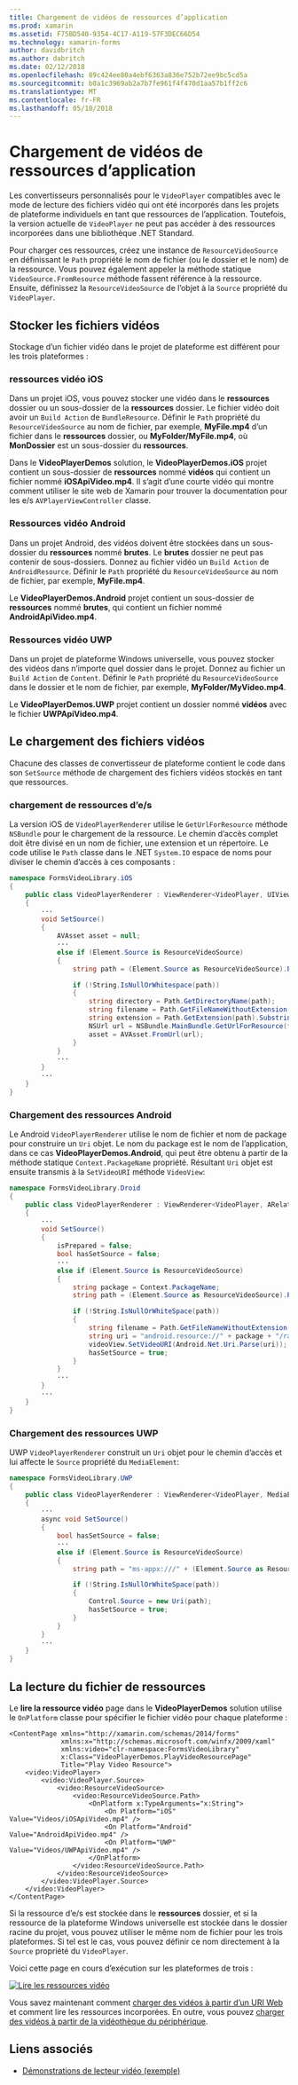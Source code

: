```yaml
---
title: Chargement de vidéos de ressources d’application
ms.prod: xamarin
ms.assetid: F75BD540-9354-4C17-A119-57F3DEC66D54
ms.technology: xamarin-forms
author: davidbritch
ms.author: dabritch
ms.date: 02/12/2018
ms.openlocfilehash: 89c424ee80a4ebf6363a836e752b72ee9bc5cd5a
ms.sourcegitcommit: b0a1c3969ab2a7b7fe961f4f470d1aa57b1ff2c6
ms.translationtype: MT
ms.contentlocale: fr-FR
ms.lasthandoff: 05/10/2018
---
```

# <a name="loading-application-resource-videos"></a>Chargement de vidéos de ressources d’application

Les convertisseurs personnalisés pour le `VideoPlayer` compatibles avec le mode de lecture des fichiers vidéo qui ont été incorporés dans les projets de plateforme individuels en tant que ressources de l’application. Toutefois, la version actuelle de `VideoPlayer` ne peut pas accéder à des ressources incorporées dans une bibliothèque .NET Standard.

Pour charger ces ressources, créez une instance de `ResourceVideoSource` en définissant le `Path` propriété le nom de fichier (ou le dossier et le nom) de la ressource. Vous pouvez également appeler la méthode statique `VideoSource.FromResource` méthode fassent référence à la ressource. Ensuite, définissez la `ResourceVideoSource` de l’objet à la `Source` propriété du `VideoPlayer`. 

## <a name="storing-the-video-files"></a>Stocker les fichiers vidéos

Stockage d’un fichier vidéo dans le projet de plateforme est différent pour les trois plateformes :

### <a name="ios-video-resources"></a>ressources vidéo iOS

Dans un projet iOS, vous pouvez stocker une vidéo dans le **ressources** dossier ou un sous-dossier de la **ressources** dossier. Le fichier vidéo doit avoir un `Build Action` de `BundleResource`. Définir le `Path` propriété du `ResourceVideoSource` au nom de fichier, par exemple, **MyFile.mp4** d’un fichier dans le **ressources** dossier, ou **MyFolder/MyFile.mp4**, où **MonDossier** est un sous-dossier du **ressources**.

Dans le **VideoPlayerDemos** solution, le **VideoPlayerDemos.iOS** projet contient un sous-dossier de **ressources** nommé **vidéos** qui contient un fichier nommé **iOSApiVideo.mp4**. Il s’agit d’une courte vidéo qui montre comment utiliser le site web de Xamarin pour trouver la documentation pour les e/s `AVPlayerViewController` classe.

### <a name="android-video-resources"></a>Ressources vidéo Android

Dans un projet Android, des vidéos doivent être stockées dans un sous-dossier du **ressources** nommé **brutes**. Le **brutes** dossier ne peut pas contenir de sous-dossiers. Donnez au fichier vidéo un `Build Action` de `AndroidResource`. Définir le `Path` propriété du `ResourceVideoSource` au nom de fichier, par exemple, **MyFile.mp4**. 

Le **VideoPlayerDemos.Android** projet contient un sous-dossier de **ressources** nommé **brutes**, qui contient un fichier nommé **AndroidApiVideo.mp4**. 

### <a name="uwp-video-resources"></a>Ressources vidéo UWP

Dans un projet de plateforme Windows universelle, vous pouvez stocker des vidéos dans n’importe quel dossier dans le projet. Donnez au fichier un `Build Action` de `Content`. Définir le `Path` propriété du `ResourceVideoSource` dans le dossier et le nom de fichier, par exemple, **MyFolder/MyVideo.mp4**. 

Le **VideoPlayerDemos.UWP** projet contient un dossier nommé **vidéos** avec le fichier **UWPApiVideo.mp4**.

## <a name="loading-the-video-files"></a>Le chargement des fichiers vidéos

Chacune des classes de convertisseur de plateforme contient le code dans son `SetSource` méthode de chargement des fichiers vidéos stockés en tant que ressources.

### <a name="ios-resource-loading"></a>chargement de ressources d’e/s

La version iOS de `VideoPlayerRenderer` utilise le `GetUrlForResource` méthode `NSBundle` pour le chargement de la ressource. Le chemin d’accès complet doit être divisé en un nom de fichier, une extension et un répertoire. Le code utilise le `Path` classe dans le .NET `System.IO` espace de noms pour diviser le chemin d’accès à ces composants :

```csharp
namespace FormsVideoLibrary.iOS
{
    public class VideoPlayerRenderer : ViewRenderer<VideoPlayer, UIView>
    {
        ···
        void SetSource()
        {
            AVAsset asset = null;
            ···
            else if (Element.Source is ResourceVideoSource)
            {
                string path = (Element.Source as ResourceVideoSource).Path;

                if (!String.IsNullOrWhitespace(path))
                {
                    string directory = Path.GetDirectoryName(path);
                    string filename = Path.GetFileNameWithoutExtension(path);
                    string extension = Path.GetExtension(path).Substring(1);
                    NSUrl url = NSBundle.MainBundle.GetUrlForResource(filename, extension, directory);
                    asset = AVAsset.FromUrl(url);
                }
            }
            ···
        }
        ···
    }
}
```

### <a name="android-resource-loading"></a>Chargement des ressources Android

Le Android `VideoPlayerRenderer` utilise le nom de fichier et nom de package pour construire un `Uri` objet. Le nom du package est le nom de l’application, dans ce cas **VideoPlayerDemos.Android**, qui peut être obtenu à partir de la méthode statique `Context.PackageName` propriété. Résultant `Uri` objet est ensuite transmis à la `SetVideoURI` méthode `VideoView`:

```csharp
namespace FormsVideoLibrary.Droid
{
    public class VideoPlayerRenderer : ViewRenderer<VideoPlayer, ARelativeLayout>
    {
        ···    
        void SetSource()
        {
            isPrepared = false;
            bool hasSetSource = false;
            ···
            else if (Element.Source is ResourceVideoSource)
            {
                string package = Context.PackageName;
                string path = (Element.Source as ResourceVideoSource).Path;

                if (!String.IsNullOrWhiteSpace(path))
                {
                    string filename = Path.GetFileNameWithoutExtension(path).ToLowerInvariant();
                    string uri = "android.resource://" + package + "/raw/" + filename;
                    videoView.SetVideoURI(Android.Net.Uri.Parse(uri));
                    hasSetSource = true;
                }
            }
            ···
        }
        ···
    }
}
```

### <a name="uwp-resource-loading"></a>Chargement des ressources UWP

UWP `VideoPlayerRenderer` construit un `Uri` objet pour le chemin d’accès et lui affecte le `Source` propriété du `MediaElement`:

```csharp
namespace FormsVideoLibrary.UWP
{
    public class VideoPlayerRenderer : ViewRenderer<VideoPlayer, MediaElement>
    {
        ···
        async void SetSource()
        {
            bool hasSetSource = false;
            ···
            else if (Element.Source is ResourceVideoSource)
            {
                string path = "ms-appx:///" + (Element.Source as ResourceVideoSource).Path;

                if (!String.IsNullOrWhiteSpace(path))
                {
                    Control.Source = new Uri(path);
                    hasSetSource = true;
                }
            }
        }
        ···
    }
}
```

## <a name="playing-the-resource-file"></a>La lecture du fichier de ressources

Le **lire la ressource vidéo** page dans le **VideoPlayerDemos** solution utilise le `OnPlatform` classe pour spécifier le fichier vidéo pour chaque plateforme :

```xaml
<ContentPage xmlns="http://xamarin.com/schemas/2014/forms"
             xmlns:x="http://schemas.microsoft.com/winfx/2009/xaml"
             xmlns:video="clr-namespace:FormsVideoLibrary"
             x:Class="VideoPlayerDemos.PlayVideoResourcePage"
             Title="Play Video Resource">
    <video:VideoPlayer>
        <video:VideoPlayer.Source>
            <video:ResourceVideoSource>
                <video:ResourceVideoSource.Path>
                    <OnPlatform x:TypeArguments="x:String">
                        <On Platform="iOS" Value="Videos/iOSApiVideo.mp4" />
                        <On Platform="Android" Value="AndroidApiVideo.mp4" />
                        <On Platform="UWP" Value="Videos/UWPApiVideo.mp4" />
                    </OnPlatform>
                </video:ResourceVideoSource.Path>
            </video:ResourceVideoSource>
        </video:VideoPlayer.Source>
    </video:VideoPlayer>
</ContentPage>
```

Si la ressource d’e/s est stockée dans le **ressources** dossier, et si la ressource de la plateforme Windows universelle est stockée dans le dossier racine du projet, vous pouvez utiliser le même nom de fichier pour les trois plateformes. Si tel est le cas, vous pouvez définir ce nom directement à la `Source` propriété du `VideoPlayer`. 

Voici cette page en cours d’exécution sur les plateformes de trois :

[![Lire les ressources vidéo](loading-resources-images/playvideoresource-small.png "lire la ressource vidéo")](loading-resources-images/playvideoresource-large.png#lightbox "lire la ressource vidéo")

Vous savez maintenant comment [charger des vidéos à partir d’un URI Web](web-videos.md) et comment lire les ressources incorporées. En outre, vous pouvez [charger des vidéos à partir de la vidéothèque du périphérique](accessing-library.md).


## <a name="related-links"></a>Liens associés

- [Démonstrations de lecteur vidéo (exemple)](https://developer.xamarin.com/samples/xamarin-forms/customrenderers/VideoPlayerDemos/)

